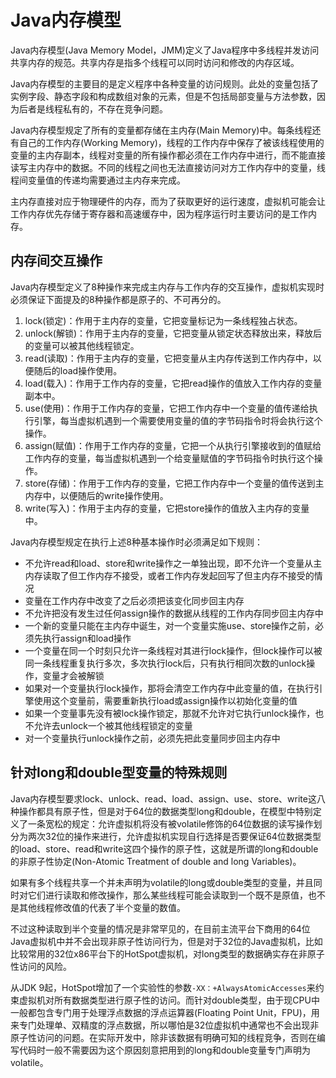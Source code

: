 # Java内存模型

Java内存模型(Java Memory Model，JMM)定义了Java程序中多线程并发访问共享内存的规范。共享内存是指多个线程可以同时访问和修改的内存区域。

Java内存模型的主要目的是定义程序中各种变量的访问规则。此处的变量包括了实例字段、静态字段和构成数组对象的元素，但是不包括局部变量与方法参数，因为后者是线程私有的，不存在竞争问题。

Java内存模型规定了所有的变量都存储在主内存(Main Memory)中。每条线程还有自己的工作内存(Working Memory)，线程的工作内存中保存了被该线程使用的变量的主内存副本，线程对变量的所有操作都必须在工作内存中进行，而不能直接读写主内存中的数据。不同的线程之间也无法直接访问对方工作内存中的变量，线程间变量值的传递均需要通过主内存来完成。

主内存直接对应于物理硬件的内存，而为了获取更好的运行速度，虚拟机可能会让工作内存优先存储于寄存器和高速缓存中，因为程序运行时主要访问的是工作内存。

## 内存间交互操作

Java内存模型定义了8种操作来完成主内存与工作内存的交互操作，虚拟机实现时必须保证下面提及的8种操作都是原子的、不可再分的。

1. lock(锁定)：作用于主内存的变量，它把变量标记为一条线程独占状态。
2. unlock(解锁)：作用于主内存的变量，它把变量从锁定状态释放出来，释放后的变量可以被其他线程锁定。
3. read(读取)：作用于主内存的变量，它把变量从主内存传送到工作内存中，以便随后的load操作使用。
4. load(载入)：作用于工作内存的变量，它把read操作的值放入工作内存的变量副本中。
5. use(使用)：作用于工作内存的变量，它把工作内存中一个变量的值传递给执行引擎，每当虚拟机遇到一个需要使用变量的值的字节码指令时将会执行这个操作。
6. assign(赋值)：作用于工作内存的变量，它把一个从执行引擎接收到的值赋给工作内存的变量，每当虚拟机遇到一个给变量赋值的字节码指令时执行这个操作。
7. store(存储)：作用于工作内存的变量，它把工作内存中一个变量的值传送到主内存中，以便随后的write操作使用。
8. write(写入)：作用于主内存的变量，它把store操作的值放入主内存的变量中。

Java内存模型规定在执行上述8种基本操作时必须满足如下规则：

- 不允许read和load、store和write操作之一单独出现，即不允许一个变量从主内存读取了但工作内存不接受，或者工作内存发起回写了但主内存不接受的情况
- 变量在工作内存中改变了之后必须把该变化同步回主内存
- 不允许把没有发生过任何assign操作的数据从线程的工作内存同步回主内存中
- 一个新的变量只能在主内存中诞生，对一个变量实施use、store操作之前，必须先执行assign和load操作
- 一个变量在同一个时刻只允许一条线程对其进行lock操作，但lock操作可以被同一条线程重复执行多次，多次执行lock后，只有执行相同次数的unlock操作，变量才会被解锁
- 如果对一个变量执行lock操作，那将会清空工作内存中此变量的值，在执行引擎使用这个变量前，需要重新执行load或assign操作以初始化变量的值
- 如果一个变量事先没有被lock操作锁定，那就不允许对它执行unlock操作，也不允许去unlock一个被其他线程锁定的变量
- 对一个变量执行unlock操作之前，必须先把此变量同步回主内存中

## 针对long和double型变量的特殊规则

Java内存模型要求lock、unlock、read、load、assign、use、store、write这八种操作都具有原子性，但是对于64位的数据类型long和double，在模型中特别定义了一条宽松的规定：允许虚拟机将没有被volatile修饰的64位数据的读写操作划分为两次32位的操作来进行，允许虚拟机实现自行选择是否要保证64位数据类型的load、store、read和write这四个操作的原子性，这就是所谓的long和double的非原子性协定(Non-Atomic Treatment of double and long Variables)。

如果有多个线程共享一个并未声明为volatile的long或double类型的变量，并且同时对它们进行读取和修改操作，那么某些线程可能会读取到一个既不是原值，也不是其他线程修改值的代表了半个变量的数值。

不过这种读取到半个变量的情况是非常罕见的，在目前主流平台下商用的64位Java虚拟机中并不会出现非原子性访问行为，但是对于32位的Java虚拟机，比如比较常用的32位x86平台下的HotSpot虚拟机，对long类型的数据确实存在非原子性访问的风险。

从JDK 9起，HotSpot增加了一个实验性的参数`-XX：+AlwaysAtomicAccesses`来约束虚拟机对所有数据类型进行原子性的访问。而针对double类型，由于现CPU中一般都包含专门用于处理浮点数据的浮点运算器(Floating Point Unit，FPU)，用来专门处理单、双精度的浮点数据，所以哪怕是32位虚拟机中通常也不会出现非原子性访问的问题。在实际开发中，除非该数据有明确可知的线程竞争，否则在编写代码时一般不需要因为这个原因刻意把用到的long和double变量专门声明为volatile。
